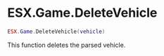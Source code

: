 # ESX.Game.DeleteVehicle

```lua
ESX.Game.DeleteVehicle(vehicle)
```

This function deletes the parsed vehicle.
